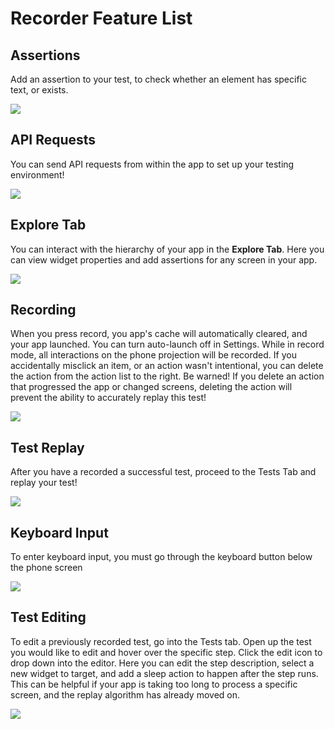 # Recorder Feature List

## Assertions

Add an assertion to your test, to check whether an element has specific text, or exists.

<img src="../android/assertion.gif" style="max-width:600px;max-height:480px" />

## API Requests

You can send API requests from within the app to set up your testing environment!

<img src="../android/api_request.gif" style="max-width:600px;max-height:480px" />

## Explore Tab

You can interact with the hierarchy of your app in the **Explore Tab**. Here you can view widget properties and add assertions for any screen in your app.

<img src="../android/explore.gif" style="max-width:600px;max-height:480px" />

## Recording

When you press record, you app's cache will automatically cleared, and your app launched. You can turn auto-launch off in Settings. While in record mode, all interactions on the phone projection will be recorded. If you accidentally misclick an item, or an action wasn't intentional, you can delete the action from the action list to the right. Be warned! If you delete an action that progressed the app or changed screens, deleting the action will prevent the ability to accurately replay this test!

<img src="../android/record.gif" style="max-width:600px;max-height:480px" />

## Test Replay

After you have a recorded a successful test, proceed to the Tests Tab and replay your test!

<img src="../android/replay.gif" style="max-width:600px;max-height:480px" />

## Keyboard Input

To enter keyboard input, you must go through the keyboard button below the phone screen

<img src="../android/keyboard.gif" style="max-width:600px;max-height:480px" />

## Test Editing

To edit a previously recorded test, go into the Tests tab. Open up the test you would like to edit and hover over the specific step. Click the edit icon to drop down into the editor.  Here you can edit the step description, select a new widget to target, and add a sleep action to happen after the step runs. This can be helpful if your app is taking too long to process a specific screen, and the replay algorithm has already moved on.

<img src="../android/editing.gif" style="max-width:600px;max-height:480px" />
